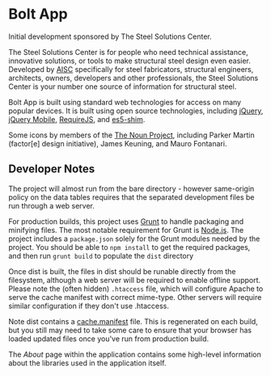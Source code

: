 # Bolt App

Initial development sponsored by The Steel Solutions Center.

The Steel Solutions Center is for people who need technical assistance, innovative solutions, or tools to make structural steel design even easier. Developed by [AISC](http://www.aisc.org) specifically for steel fabricators, structural engineers, architects, owners, developers and other professionals, the Steel Solutions Center is your number one source of information for structural steel.

Bolt App is built using standard web technologies for access on many popular devices.  It is built using open source technologies, including [jQuery](http://jquery.com/), [jQuery Mobile](http://jquerymobile.com/), [RequireJS](http://www.requirejs.org/), and [es5-shim](https://github.com/kriskowal/es5-shim).

Some icons by members of the [The Noun Project](http://thenounproject.com), including Parker Martin (factor[e] design initiative), James Keuning, and Mauro Fontanari.

## Developer Notes

The project will almost run from the bare directory - however same-origin policy on the data tables requires that the separated development files be run through a web server.

For production builds, this project uses [Grunt](http://gruntjs.com/) to handle packaging and minifying files.  The most notable requirement for Grunt is [Node.js](http://nodejs.org/).  The project includes a `package.json` solely for the Grunt modules needed by the project.  You should be able to `npm install` to get the required packages, and then run `grunt build` to populate the `dist` directory

Once dist is built, the files in dist should be runable directly from the filesystem, although a web server will be required to enable offline support.  Please note the (often hidden) `.htaccess` file, which will configure Apache to serve the cache manifest with correct mime-type.  Other servers will require similar configuration if they don't use .htaccess.

Note dist contains a [cache.manifest](https://en.wikipedia.org/wiki/The_cache_manifest_in_HTML5) file. This is regenerated on each build, but you still may need to take some care to ensure that your browser has loaded updated files once you've run from production build.

The *About* page within the application contains some high-level information about the libraries used in the application itself.

